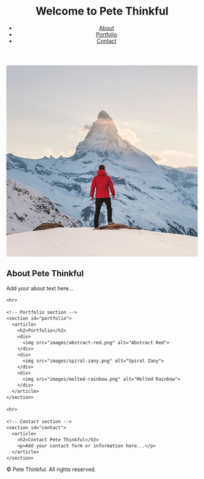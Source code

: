 
<!DOCTYPE html>
<html lang="en">
<head>
  <meta charset="UTF-8">
  <meta http-equiv="X-UA-Compatible" content="IE=edge">
  <meta name="viewport" content="width=device-width, initial-scale=1.0">
  <title>Pete Thinkful</title>
  <link rel="stylesheet" href="https://cdnjs.cloudflare.com/ajax/libs/normalize/8.0.1/normalize.min.css">
  <link href="style.css" rel="stylesheet" type="text/css">
</head>
<body>
  <!-- Header section -->
  <header>
    <h1>Welcome to Pete Thinkful</h1>
    <nav>
      <ul>
        <li><a href="#about">About</a></li>
        <li><a href="#portfolio">Portfolio</a></li>
        <li><a href="#contact">Contact</a></li>
      </ul>
    </nav>
  </header>

  <main>
    <!-- About section -->
    <section id="about">
      <article>
        <div>
          <img class="image-circle" src="images/pete-thinkful.png" alt="Pete Thinkful">
        </div>
        <div>
          <h2>About Pete Thinkful</h2>
          <p>Add your about text here...</p>
        </div>
      </article>
    </section>

    <hr>

    <!-- Portfolio section -->
    <section id="portfolio">
      <article>
        <h2>Portfolio</h2>
        <div>
          <img src="images/abstract-red.png" alt="Abstract Red">
        </div>
        <div>
          <img src="images/spiral-zany.png" alt="Spiral Zany">
        </div>
        <div>
          <img src="images/melted-rainbow.png" alt="Melted Rainbow">
        </div>
      </article>
    </section>

    <hr>

    <!-- Contact section -->
    <section id="contact">
      <article>
        <h2>Contact Pete Thinkful</h2>
        <p>Add your contact form or information here...</p>
      </article>
    </section>
  </main>

  <!-- Footer section -->
  <footer>
    <p>© Pete Thinkful. All rights reserved.</p>
  </footer>
</body>
</html>

